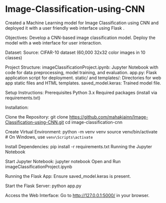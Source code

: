 # Image-Classification-using-CNN
Created a Machine Learning model for Image Classification using CNN and deployed it with a user friendly web interface using Flask .








Objectives:
Develop a CNN-based image classification model.
Deploy the model with a web interface for user interaction.

Dataset:
Source: CIFAR-10 dataset (60,000 32x32 color images in 10 classes)

Project Structure:
imageClassificationProject.ipynb: Jupyter Notebook with code for data preprocessing, model training, and evaluation.
app.py: Flask application script for deployment.
static/ and templates/: Directories for web app static files and HTML templates.
saved_model.keras: Trained model file.

Setup Instructions:
Prerequisites
Python 3.x
Required packages (install via requirements.txt)


Installation:

Clone the Repository:
git clone https://github.com/mahakjainn/Image-Classification-using-CNN.git
cd image-classification-cnn

Create Virtual Environment:
python -m venv venv
source venv/bin/activate  # On Windows, use `venv\Scripts\activate`

Install Dependencies:
pip install -r requirements.txt
Running the Jupyter Notebook

Start Jupyter Notebook:
jupyter notebook
Open and Run imageClassificationProject.ipynb

Running the Flask App:
Ensure saved_model.keras is present.

Start the Flask Server:
python app.py

Access the Web Interface:
Go to http://127.0.0.1:5000/ in your browser.
